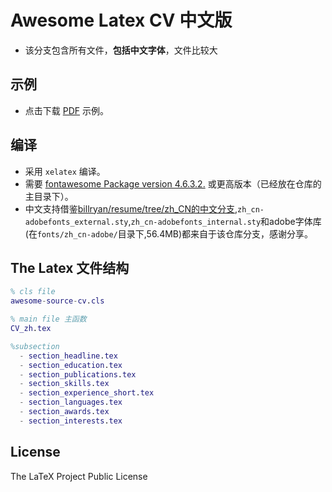 # Awesome Latex CV 中文版


+ 该分支包含所有文件，**包括中文字体**，文件比较大

## 示例
+ 点击下载 [PDF](http://oxuze83b3.bkt.clouddn.com/CV/pdf/CV_zh.pdf) 示例。
## 编译

+  采用 `xelatex` 编译。
+  需要 [fontawesome Package version 4.6.3.2.](http://www.ctan.org/tex-archive/fonts/fontawesome) 或更高版本（已经放在仓库的主目录下）。
+  中文支持借鉴[billryan/resume/tree/zh_CN的中文分支](https://github.com/billryan/resume/tree/zh_CN),`zh_cn-adobefonts_external.sty`,`zh_cn-adobefonts_internal.sty`和adobe字体库(在`fonts/zh_cn-adobe/`目录下,56.4MB)都来自于该仓库分支，感谢分享。



## The Latex 文件结构

```matlab
% cls file
awesome-source-cv.cls   

% main file 主函数
CV_zh.tex

%subsection
  - section_headline.tex
  - section_education.tex
  - section_publications.tex
  - section_skills.tex
  - section_experience_short.tex
  - section_languages.tex
  - section_awards.tex
  - section_interests.tex
```

## License

The LaTeX Project Public License